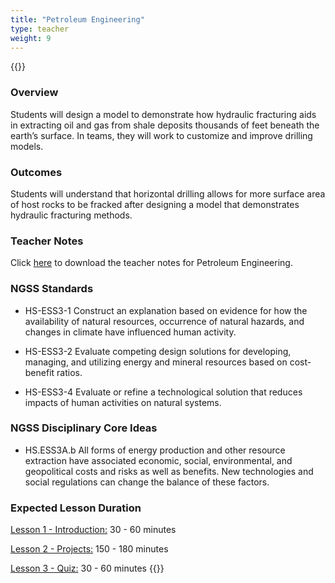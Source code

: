 ```yaml
---
title: "Petroleum Engineering"
type: teacher
weight: 9
---
```

{{<teacher>}}
### Overview

Students will design a model to demonstrate how hydraulic fracturing aids in extracting oil and gas from shale deposits thousands of feet beneath the earth’s surface. In teams, they will work to customize and improve drilling models.
 
### Outcomes

Students will understand that horizontal drilling allows for more surface area of host rocks to be fracked after designing a model that demonstrates hydraulic fracturing methods.
 
### Teacher Notes

Click <a href="   " target="_blank">here</a> to download the teacher notes for Petroleum Engineering.

### NGSS Standards

* HS-ESS3-1  Construct an explanation based on evidence for how the availability of natural resources, occurrence of natural hazards, and changes in climate have influenced human activity. 

* HS-ESS3-2  Evaluate competing design solutions for developing, managing, and utilizing energy and mineral resources based on cost-benefit ratios.

* HS-ESS3-4  Evaluate or refine a technological solution that reduces impacts of human activities on natural systems. 

### NGSS Disciplinary Core Ideas

* HS.ESS3A.b  All forms of energy production and other resource extraction have associated economic, social, environmental, and geopolitical costs and risks as well as benefits. New technologies and social regulations can change the balance of these factors.

### Expected Lesson Duration

[Lesson 1 - Introduction:](http://intro-to-engineering-design.lsupathways.org/4_unit_4/petroleum-engineering/1_lesson_1/) 30 - 60 minutes

[Lesson 2 - Projects:](http://intro-to-engineering-design.lsupathways.org/4_unit_4/petroleum-engineering/2_lesson_2/) 150 - 180 minutes

[Lesson 3 - Quiz:](http://intro-to-engineering-design.lsupathways.org/4_unit_4/petroleum-engineering/3_lesson_3/) 30 - 60 minutes
{{</teacher>}}
